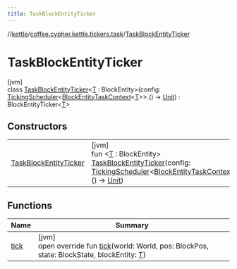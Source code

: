 ```yaml
---
title: TaskBlockEntityTicker
---
```

//[kettle](../../../index.html)/[coffee.cypher.kettle.tickers.task](../index.html)/[TaskBlockEntityTicker](index.html)



# TaskBlockEntityTicker



[jvm]\
class [TaskBlockEntityTicker](index.html)&lt;[T](index.html) : BlockEntity&gt;(config: [TickingScheduler](../../coffee.cypher.kettle.scheduler/-ticking-scheduler/index.html)&lt;[BlockEntityTaskContext](../-block-entity-task-context/index.html)&lt;[T](index.html)&gt;&gt;.() -&gt; [Unit](https://kotlinlang.org/api/latest/jvm/stdlib/kotlin/-unit/index.html)) : BlockEntityTicker&lt;[T](index.html)&gt;



## Constructors


| | |
|---|---|
| [TaskBlockEntityTicker](-task-block-entity-ticker.html) | [jvm]<br>fun &lt;[T](index.html) : BlockEntity&gt; [TaskBlockEntityTicker](-task-block-entity-ticker.html)(config: [TickingScheduler](../../coffee.cypher.kettle.scheduler/-ticking-scheduler/index.html)&lt;[BlockEntityTaskContext](../-block-entity-task-context/index.html)&lt;[T](index.html)&gt;&gt;.() -&gt; [Unit](https://kotlinlang.org/api/latest/jvm/stdlib/kotlin/-unit/index.html)) |


## Functions


| Name | Summary |
|---|---|
| [tick](tick.html) | [jvm]<br>open override fun [tick](tick.html)(world: World, pos: BlockPos, state: BlockState, blockEntity: [T](index.html)) |

